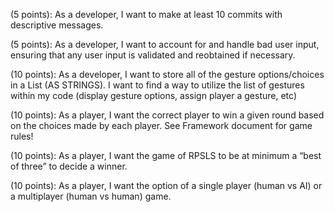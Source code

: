 (5 points): As a developer, I want to make at least 10 commits with descriptive messages.

<!-- (15 points): As a developer, I want to find a way to properly incorporate inheritance into my game. -->

(5 points): As a developer, I want to account for and handle bad user input, ensuring that any user input is validated and reobtained if necessary.

(10 points): As a developer, I want to store all of the gesture options/choices in a List (AS STRINGS). I want to find a way to utilize the list of gestures within my code (display gesture options, assign player a gesture, etc)

(10 points): As a player, I want the correct player to win a given round based on the choices made by each player. See Framework document for game rules!

(10 points): As a player, I want the game of RPSLS to be at minimum a “best of three” to decide a winner.

(10 points): As a player, I want the option of a single player (human vs AI) or a multiplayer (human vs human) game.